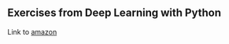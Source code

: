 ## Exercises from Deep Learning with Python 

Link to [amazon](https://www.amazon.es/gp/product/1617296864/)
